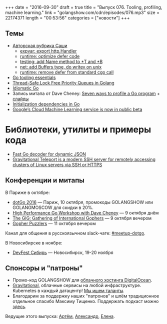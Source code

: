 +++
date = "2016-09-30"
draft = true
title = "Выпуск 076. Tooling, profiling, machine learning."
link = "golangshow.com/cdn/episodes/076.mp3"
size = 22174371
length = "00:53:56"
categories = ["новости"]
+++

## Темы

- [Авторская рубрика Саши](https://github.com/LK4D4/report/blob/master/reports/golang-09-30.md)
    - [expvar: export http.Handler](https://github.com/golang/go/commit/6ba5b32922c438a608a11561100a8a80abf0fd3a)
    - [runtime: optimize defer code](https://github.com/golang/go/commit/f8b2314c563be4366f645536e8031a132cfdf3dd)
    - [testing: add Name method to *T and *B](https://github.com/golang/go/commit/594cddd62598dcfc1fe6ee1c3e5978063f498dc1)
    - [net: add Buffers type, do writev on unix](https://github.com/golang/go/commit/8e69d43b32be578cd36eebe491b6e1205dbf32a4)
    - [runtime: remove defer from standard cgo call](https://github.com/golang/go/commit/441502154fa5f78e93c9c7985fbea78a02c21f4f)
- [Go tooling essentials](http://golang.rakyll.org/go-tool-flags/)
- [Thread-Safe Lock Free Priority Queues in Golang](http://scottlobdell.me/2016/09/thread-safe-lock-free-priority-queues-golang/)
- [Idiomatic Go](https://dmitri.shuralyov.com/idiomatic-go)
- Запись митапа от Dave Cheney: [Seven ways to profile a Go program](https://www.bigmarker.com/remote-meetup-go/Seven-ways-to-profile-a-Go-program) + [слайды](http://talks.godoc.org/github.com/davecheney/presentations/seven.slide#1)
- [Initialization dependencies in Go](https://medium.com/golangspec/initialization-dependencies-in-go-51ae7b53f24c)
- [Google’s Cloud Machine Learning service is now in public beta](https://techcrunch.com/2016/09/29/googles-cloud-machine-learning-service-is-now-in-public-beta/)

# Библиотеки, утилиты и примеры кода
- [Fast Go decoder for dynamic JSON](https://github.com/a8m/djson)
- [Gravitational Teleport is a modern SSH server for remotely accessing clusters of Linux servers via SSH or HTTPS](https://github.com/gravitational/teleport)

## Конференции и митапы

В Париже в октябре:
- [dotGo 2016](http://www.dotgo.eu) — Париж, 10 октября, промокоды GOLANGSHOW или GOLANGMOSCOW для скидки в 20%.
- [High Performance Go Workshop with Dave Cheney](http://www.meetup.com/Paris-Tech-Talks/events/233640683) — 9 октября днём
- [The GIG: Gathering of International Gophers](http://www.meetup.com/Golang-Paris/events/234263218) — 9 октября вечером
- [Gopher Puzzlers](http://www.meetup.com/golangio/events/234090271) — 11 октября вечером

Канал для общения в русскоязычном slack-чате: [#meetup-dotgo](https://golang-ru.slack.com/archives/meetup-dotgo).

В Новосибирске в ноябре:
- [DevFest Сибирь](https://devfest.gdg.org.ru) — Новосибирск, 19-20 ноября

## Спонсоры и "патроны"

- Промо-код GOLANGSHOW для [облачного хостинга DigitalOcean](https://www.digitalocean.com/?utm_campaign=golangshow&utm_medium=podcast&refcode=63eedb038a3e).
- [Gravitational](http://gravitational.com), облачные сервисы на любой инфраструктуре. Kubernetes в каждый датацентр! [Мы ищем таланты](https://github.com/gravitational/careers).
- Благодарим за поддержку наших "патронов" и шлём традиционное отдельное спасибо Максиму Тищенко. Поддержать подкаст можно [здесь](https://www.patreon.com/golangshow).

Ведущие этого выпуска: [Артём](https://twitter.com/miolini), [Александр](https://twitter.com/LK4D4math), [Елена](https://twitter.com/webdeva).

